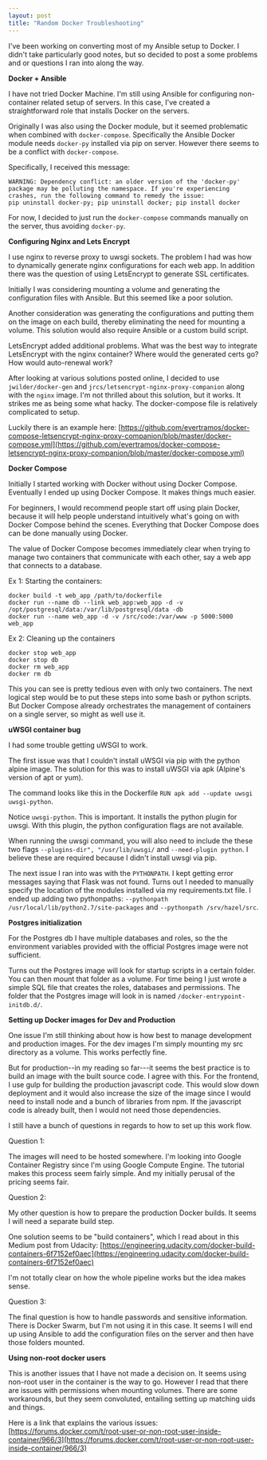 ```yaml
---
layout: post
title: "Random Docker Troubleshooting"
---
```


I've been working on converting most of my Ansible setup to Docker. I didn't take particularly good notes, but so decided to post a some problems and or questions I ran into along the way.

**Docker + Ansible**

I have not tried Docker Machine. I'm still using Ansible for configuring non-container related setup of servers. In this case,  I've created a straightforward role that installs Docker on the servers. 

Originally I was also using the Docker module, but it seemed problematic when combined with `docker-compose`. Specifically the Ansible Docker module needs `docker-py` installed via pip on server. However there seems to be a conflict with `docker-compose`.

Specifically, I received this message:

```
WARNING: Dependency conflict: an older version of the 'docker-py' package may be polluting the namespace. If you're experiencing crashes, run the following command to remedy the issue:
pip uninstall docker-py; pip uninstall docker; pip install docker
```

For now, I decided to just run the `docker-compose` commands manually on the server, thus avoiding `docker-py`.

**Configuring Nginx and Lets Encrypt**

I use nginx to reverse proxy to uwsgi sockets. The problem I had was how to dynamically generate nginx configurations for each web app. In addition there was the question of using LetsEncrypt to generate SSL certificates.

Initially I was considering mounting a volume and generating the configuration files with Ansible. But this seemed like a poor solution.

Another consideration was generating the configurations and putting them on the image on each build, thereby eliminating the need for mounting a volume. This solution would also require Ansible or a custom build script.

LetsEncrypt added additional problems. What was the best way to integrate LetsEncrypt with the nginx container? Where would the generated certs go? How would auto-renewal work?

After looking at various solutions posted online, I decided to use `jwilder/docker-gen` and `jrcs/letsencrypt-nginx-proxy-companion` along with the `nginx` image. I'm not thrilled about this solution, but it works. It strikes me as being some what hacky. The docker-compose file is relatively complicated to setup.

Luckily there is an example here: [https://github.com/evertramos/docker-compose-letsencrypt-nginx-proxy-companion/blob/master/docker-compose.yml](https://github.com/evertramos/docker-compose-letsencrypt-nginx-proxy-companion/blob/master/docker-compose.yml)

**Docker Compose**

Initially I started working with Docker without using Docker Compose. Eventually I ended up using Docker Compose. It makes things much easier.

For beginners, I would recommend people start off using plain Docker, because it will help people understand intuitively what's going on with Docker Compose behind the scenes. Everything that Docker Compose does can be done manually using Docker.

The value of Docker Compose becomes immediately clear when trying to manage two containers that communicate with each other, say a web app that connects to a database.

Ex 1: Starting the containers:

```
docker build -t web_app /path/to/dockerfile
docker run --name db --link web_app:web_app -d -v /opt/postgresql/data:/var/lib/postgresql/data -db
docker run --name web_app -d -v /src/code:/var/www -p 5000:5000 web_app
```

Ex 2: Cleaning up the containers

```
docker stop web_app
docker stop db
docker rm web_app
docker rm db
```

This you can see is pretty tedious even with only two containers. The next logical step would be to put these steps into some bash or python scripts. But Docker Compose already orchestrates the management of containers on a single server, so might as well use it.

**uWSGI container bug**

I had some trouble getting uWSGI to work.

The first issue was that I couldn't install uWSGI via pip with the python alpine image. The solution for this was to install uWSGI via apk (Alpine's version of apt or yum).

The command looks like this in the Dockerfile `RUN apk add --update uwsgi uwsgi-python`.

Notice `uwsgi-python`. This is important. It installs the python plugin for uwsgi. With this plugin, the python configuration flags are not available.

When running the uwsgi command, you will also need to include the these two flags `--plugins-dir", "/usr/lib/uwsgi/` and `--need-plugin python`. I believe these are required because I didn't install uwsgi via pip.

The next issue I ran into was with the `PYTHONPATH`. I kept getting error messages saying that Flask was not found. Turns out I needed to manually specify the location of the modules installed via my requirements.txt file. I ended up adding two pythonpaths:  `--pythonpath /usr/local/lib/python2.7/site-packages` and `--pythonpath /srv/hazel/src`.

**Postgres initialization**

For the Postgres db I have multiple databases and roles, so the the environment variables provided with the official Postgres image were not sufficient.

Turns out the Postgres image will look for startup scripts in a certain folder. You can then mount that folder as a volume. For time being I just wrote a simple SQL file that creates the roles, databases and permissions. The folder that the Postgres image will look in is named `/docker-entrypoint-initdb.d/`.

**Setting up Docker images for Dev and Production**

One issue I'm still thinking about how is how best to manage development and production images. For the dev images I'm simply mounting my src directory as a volume. This works perfectly fine.

But for production--in my reading so far---it seems the best practice is to build an image with the built source code. I agree with this. For the frontend, I use gulp for building the production javascript code. This would slow down deployment and it would also increase the size of the image since I would need to install node and a bunch of libraries from npm. If the javascript code is already built, then I would not need those dependencies.

I still have a bunch of questions in regards to how to set up this work flow.

Question 1:

The images will need to be hosted somewhere. I'm looking into Google Container Registry since I'm using Google Compute Engine. The tutorial makes this process seem fairly simple. And my initially perusal of the pricing seems fair.

Question 2:

My other question is how to prepare the production Docker builds. It seems I will need a separate build step.

One solution seems to be "build containers", which I read about in this Medium post from Udacity: [https://engineering.udacity.com/docker-build-containers-6f7152ef0aec](https://engineering.udacity.com/docker-build-containers-6f7152ef0aec)

I'm not totally clear on how the whole pipeline works but the idea makes sense.

Question 3:

The final question is how to handle passwords and sensitive information. There is Docker Swarm, but I'm not using it in this case. It seems I will end up using Ansible to add the configuration files on the server and then have those folders mounted.

**Using non-root docker users**

This is another issues that I have not made a decision on. It seems using non-root user in the container is the way to go. However I read that there are issues with permissions when mounting volumes. There are some workarounds, but they seem convoluted, entailing setting up matching uids and things.

Here is a link that explains the various issues: [https://forums.docker.com/t/root-user-or-non-root-user-inside-container/966/3](https://forums.docker.com/t/root-user-or-non-root-user-inside-container/966/3)
